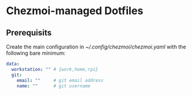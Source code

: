 # Chezmoi-managed Dotfiles 

## Prerequisits

Create the main configuration in _~/.config/chezmoi/chezmoi.yaml_ with the following bare minimum:

```yaml
data:
  workstation: "" # {work,home,rpi}
  git:
    email: ""     # git email address
    name: ""      # git username
```
